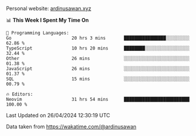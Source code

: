 Personal website: [ardinusawan.xyz](https://ardinusawan.xyz)

<!--START_SECTION:waka-->
📊 **This Week I Spent My Time On** 

```text
💬 Programming Languages: 
Go                       20 hrs 3 mins       ████████████████░░░░░░░░░   62.86 % 
TypeScript               10 hrs 20 mins      ████████░░░░░░░░░░░░░░░░░   32.44 % 
Other                    26 mins             ░░░░░░░░░░░░░░░░░░░░░░░░░   01.38 % 
JavaScript               26 mins             ░░░░░░░░░░░░░░░░░░░░░░░░░   01.37 % 
SQL                      15 mins             ░░░░░░░░░░░░░░░░░░░░░░░░░   00.79 % 

🔥 Editors: 
Neovim                   31 hrs 54 mins      █████████████████████████   100.00 % 
```


 Last Updated on 26/04/2024 12:30:19 UTC
<!--END_SECTION:waka-->
Data taken from https://wakatime.com/@ardinusawan

